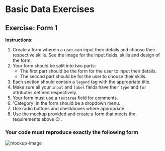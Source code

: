 # Basic Data Exercises

## Exercise: Form 1

**Instructions**:
1. Create a form wherein a user can input their details and choose their respective skills. See the image for the input fields, skills and design of the form.
2. Your form should be split into two parts:
    - The first part should be the form for the user to input their details.
    - The second part should be for the user to choose their skills.
3. Each section should contain a `legend` tag with the appropriate title.
4. Make sure all your `input` and `label` fields have their `type` and `for` attributes defined respectively.
5. Your form must use a ```textarea``` field for comments.
6. 'Category' in the form should be a dropdown menu.
7. Use radio buttons and checkboxes where appropriate.
8. Use the mockup provided and create a form that meets the requirements above 😉 .

### Your code must reproduce exactly the following form
![mockup-image](/image/mockup.png)